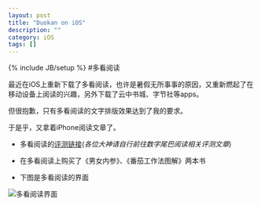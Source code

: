 ```yaml
---
layout: post
title: "Duokan on iOS"
description: ""
category: iOS
tags: []
---
```

{% include JB/setup %}
#多看阅读

最近在iOS上重新下载了多看阅读，也许是暑假无所事事的原因，又重新燃起了在移动设备上阅读的兴趣，另外下载了云中书城、字节社等apps。

但很抱歉，只有多看阅读的文字排版效果达到了我的要求。

于是乎，又拿着iPhone阅读文章了。

* 多看阅读的[评测链接](http://bbs.dgtle.com/thread-31237-1-1.html)(*各位大神请自行前往数字尾巴阅读相关评测文章*)

 * 在多看阅读上购买了《男女内参》、《番茄工作法图解》两本书

 * 下图是多看阅读的界面

![多看阅读界面](http://ww3.sinaimg.cn/large/a42cf771jw1durxnb6mlxj.jpg)